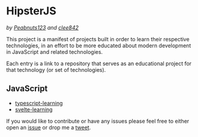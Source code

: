 # HipsterJS
_by [Peabnuts123](https://github.com/peabnuts123) and [clee842](https://github.com/clee842)_

This project is a manifest of projects built in order to learn their respective technologies, in an effort to be more educated about modern development in JavaScript and related technologies.

Each entry is a link to a repository that serves as an educational project for that technology (or set of technologies).

## JavaScript
  - [typescript-learning](https://github.com/peabnuts123/typescript-learning)
  - [svelte-learning](https://github.com/peabnuts123/svelte-learning)

If you would like to contribute or have any issues please feel free to either open an [issue](https://github.com/peabnuts123/typescript-learning/issues) or drop me a [tweet](https://twitter.com/peabnuts123).

